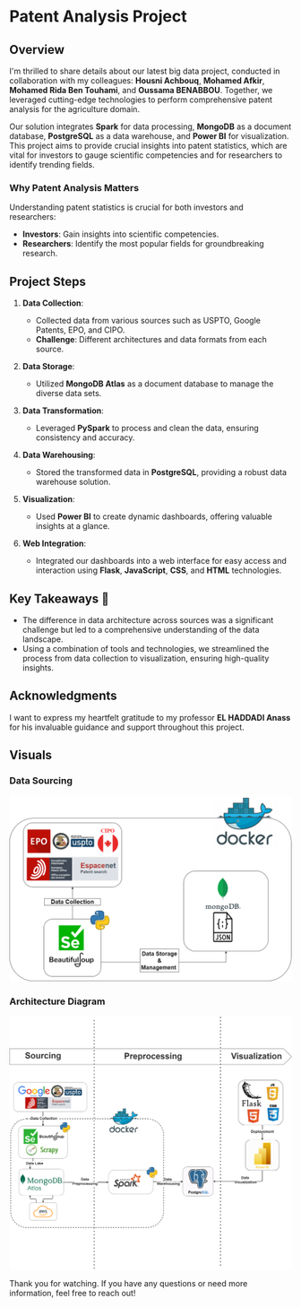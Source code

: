 # Patent Analysis Project

## Overview

I'm thrilled to share details about our latest big data project, conducted in collaboration with my colleagues: **Housni Achbouq**, **Mohamed Afkir**, **Mohamed Rida Ben Touhami**, and **Oussama BENABBOU**. Together, we leveraged cutting-edge technologies to perform comprehensive patent analysis for the agriculture domain. 

Our solution integrates **Spark** for data processing, **MongoDB** as a document database, **PostgreSQL** as a data warehouse, and **Power BI** for visualization. This project aims to provide crucial insights into patent statistics, which are vital for investors to gauge scientific competencies and for researchers to identify trending fields.

### Why Patent Analysis Matters

Understanding patent statistics is crucial for both investors and researchers:
- **Investors**: Gain insights into scientific competencies.
- **Researchers**: Identify the most popular fields for groundbreaking research.

## Project Steps

1. **Data Collection**: 
   - Collected data from various sources such as USPTO, Google Patents, EPO, and CIPO.
   - **Challenge**: Different architectures and data formats from each source.

2. **Data Storage**: 
   - Utilized **MongoDB Atlas** as a document database to manage the diverse data sets.

3. **Data Transformation**: 
   - Leveraged **PySpark** to process and clean the data, ensuring consistency and accuracy.

4. **Data Warehousing**: 
   - Stored the transformed data in **PostgreSQL**, providing a robust data warehouse solution.

5. **Visualization**: 
   - Used **Power BI** to create dynamic dashboards, offering valuable insights at a glance.

6. **Web Integration**: 
   - Integrated our dashboards into a web interface for easy access and interaction using **Flask**, **JavaScript**, **CSS**, and **HTML** technologies.

## Key Takeaways 🔧

- The difference in data architecture across sources was a significant challenge but led to a comprehensive understanding of the data landscape.
- Using a combination of tools and technologies, we streamlined the process from data collection to visualization, ensuring high-quality insights.

## Acknowledgments

I want to express my heartfelt gratitude to my professor **EL HADDADI Anass** for his invaluable guidance and support throughout this project.

## Visuals

### Data Sourcing
![Data Sources](Sourcing.png)

### Architecture Diagram
![Architecture Diagram](Architecture.png)

Thank you for watching. If you have any questions or need more information, feel free to reach out!
